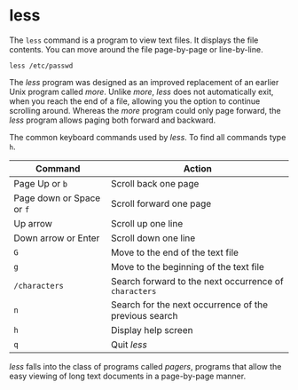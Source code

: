 # less

The `less` command is a program to view text files. It displays the file contents. You
can move around the file page-by-page or line-by-line.

```shell
less /etc/passwd
```

The *less* program was designed as an improved replacement of an earlier Unix program
called *more*. Unlike *more*, *less* does not automatically exit, when you reach the end
of a file, allowing you the option to continue scrolling around. Whereas the *more*
program could only page forward, the *less* program allows paging both forward and
backward.

The common keyboard commands used by *less*. To find all commands type `h`.

| Command                   | Action |
|---------------------------|--------|
| Page Up or `b`            | Scroll back one page |
| Page down or Space or `f` | Scroll forward one page |
| Up arrow                  | Scroll up one line |
| Down arrow or Enter       | Scroll down one line |
| `G`                       | Move to the end of the text file |
| `g`                       | Move to the beginning of the text file |
| `/characters`             | Search forward to the next occurrence of `characters` |
| `n`                       | Search for the next occurrence of the previous search |
| `h`                       | Display help screen |
| `q`                       | Quit *less* |

*less* falls into the class of programs called *pagers*, programs that allow the easy
viewing of long text documents in a page-by-page manner.
